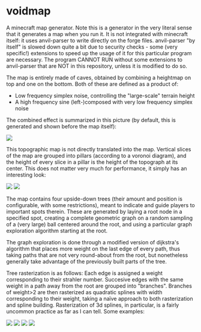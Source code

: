 # voidmap

A minecraft map generator. Note this is a generator in the very literal sense that it generates a map when you run it. It is not integrated with minecraft itself: it uses anvil-parser to write directly on the forge files. anvil-parser "by itself" is slowed down quite a bit due to security checks - some (very specific!) extensions to speed up the usage of it for this particular program are necessary. The program CANNOT RUN without some extensions to anvil-parser that are NOT in this repository, unless it is modified to do so.

The map is entirely made of caves, obtained by combining a heightmap on top and one on the bottom. Both of these are defined as a product of:
* Low frequency simplex noise, controlling the "large-scale" terrain height
* A high frequency sine (left-)composed with very low frequency simplex noise

The combined effect is summarized in this picture (by default, this is generated and shown before the map itself):

![](https://i.imgur.com/A4fQENq.png)

This topographic map is not directly translated into the map. Vertical slices of the map are grouped into pillars (according to a voronoi diagram), and the height of every slice in a pillar is the height of the topograph at its center. This does not matter very much for performance, it simply has an interesting look:

![](https://i.imgur.com/E0YZ6fu.png)
![](https://i.imgur.com/UvRfaDs.png)

The map contains four upside-down trees (their amount and position is configurable, with some restrictions), meant to indicate and guide players to important spots therein. These are generated by laying a root node in a specified spot, creating a complete geometric graph on a random sampling of a (very large) ball centered around the root, and using a particular graph exploration algorithm starting at the root.

The graph exploration is done through a modified version of dijkstra's algorithm that places more weight on the last edge of every path, thus taking paths that are not very round-about from the root, but nonetheless generally take advantage of the previously built parts of the tree.

Tree rasterization is as follows: Each edge is assigned a weight corresponding to their strahler number. Succesive edges with the same weight in a path away from the root are grouped into "branches". Branches of weight>2 are then rasterized as quadratic splines with width corresponding to their weight, taking a naïve approach to both rasterization and spline building. Rasterization of 3d splines, in particular, is a fairly uncommon practice as far as I can tell. Some examples:

![](https://i.imgur.com/6bTYyI9.png)
![](https://i.imgur.com/o2wtBYq.png)
![](https://i.imgur.com/rawFkJ4.png)
![](https://i.imgur.com/UF2oqys.png)
